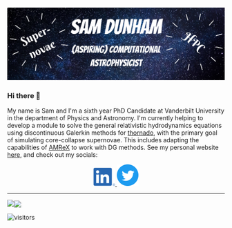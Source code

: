 ![Header](https://raw.githubusercontent.com/dunhamsj/dunhamsj/main/images/banner.png)

### Hi there 👋

My name is Sam and I'm a sixth year PhD Candidate at Vanderbilt University in the department of Physics and Astronomy. I'm currently helping to develop a module to solve the general relativistic hydrodynamics equations using discontinuous Galerkin methods for [thornado](https://www.github.com/endeve/thornado), with the primary goal of simulating core-collapse supernovae. This includes adapting the capabilities of [AMReX](https://www.github.com/AMReX-Codes/amrex) to work with DG methods. See my personal website [here](https://www.samueljdunham.com), and check out my socials:
<p align="center">  

  <a href="https://www.linkedin.com/in/samueljdunham/">
    <img src="https://raw.githubusercontent.com/dunhamsj/dunhamsj/main/images/linkedin.png" alt="Samuel J Dunham | LinkedIn" width="50px"/>
  </a>
  
  <a href="https://www.twitter.com/AstroDunham">
    <img src="https://raw.githubusercontent.com/dunhamsj/dunhamsj/main/images/twitter.png" alt="Samuel J Dunham | Twitter" width="50px"/>
  </a>

</p>

***

<img align="left" src="https://github-readme-stats.vercel.app/api/top-langs/?username=dunhamsj&theme=vue"/>
<img align="center" src="https://github-readme-stats.vercel.app/api?username=dunhamsj&theme=vue"/>

![visitors](https://visitor-badge.glitch.me/badge?page_id=dunhamsj.visitor-badge)


<!--
**dunhamsj/dunhamsj** is a ✨ _special_ ✨ repository because its `README.md` (this file) appears on your GitHub profile.

Here are some ideas to get you started:

- 🔭 I’m currently working on ...
- 🌱 I’m currently learning ...
- 👯 I’m looking to collaborate on ...
- 🤔 I’m looking for help with ...
- 💬 Ask me about ...
- 📫 How to reach me: ...
- 😄 Pronouns: ...
- ⚡ Fun fact: ...
-->

